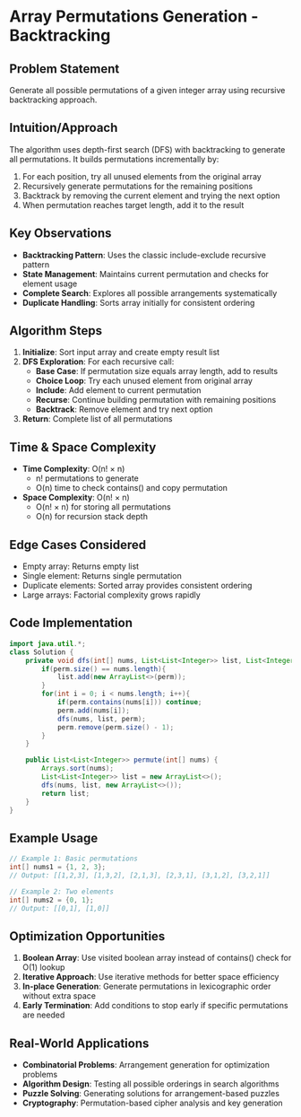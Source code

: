 # Array Permutations Generation - Backtracking

## Problem Statement
Generate all possible permutations of a given integer array using recursive backtracking approach.

## Intuition/Approach
The algorithm uses depth-first search (DFS) with backtracking to generate all permutations. It builds permutations incrementally by:
1. For each position, try all unused elements from the original array
2. Recursively generate permutations for the remaining positions
3. Backtrack by removing the current element and trying the next option
4. When permutation reaches target length, add it to the result

## Key Observations
- **Backtracking Pattern**: Uses the classic include-exclude recursive pattern
- **State Management**: Maintains current permutation and checks for element usage
- **Complete Search**: Explores all possible arrangements systematically
- **Duplicate Handling**: Sorts array initially for consistent ordering

## Algorithm Steps
1. **Initialize**: Sort input array and create empty result list
2. **DFS Exploration**: For each recursive call:
   - **Base Case**: If permutation size equals array length, add to results
   - **Choice Loop**: Try each unused element from original array
   - **Include**: Add element to current permutation
   - **Recurse**: Continue building permutation with remaining positions
   - **Backtrack**: Remove element and try next option
3. **Return**: Complete list of all permutations

## Time & Space Complexity
- **Time Complexity**: O(n! × n)
  - n! permutations to generate
  - O(n) time to check contains() and copy permutation
- **Space Complexity**: O(n! × n)
  - O(n! × n) for storing all permutations
  - O(n) for recursion stack depth

## Edge Cases Considered
- Empty array: Returns empty list
- Single element: Returns single permutation
- Duplicate elements: Sorted array provides consistent ordering
- Large arrays: Factorial complexity grows rapidly

## Code Implementation
```java
import java.util.*;
class Solution {
    private void dfs(int[] nums, List<List<Integer>> list, List<Integer> perm){
        if(perm.size() == nums.length){
            list.add(new ArrayList<>(perm));
        }
        for(int i = 0; i < nums.length; i++){
            if(perm.contains(nums[i])) continue;
            perm.add(nums[i]);
            dfs(nums, list, perm);
            perm.remove(perm.size() - 1);
        }
    }

    public List<List<Integer>> permute(int[] nums) {
        Arrays.sort(nums);
        List<List<Integer>> list = new ArrayList<>();
        dfs(nums, list, new ArrayList<>());
        return list;
    }
}
```

## Example Usage
```java
// Example 1: Basic permutations
int[] nums1 = {1, 2, 3};
// Output: [[1,2,3], [1,3,2], [2,1,3], [2,3,1], [3,1,2], [3,2,1]]

// Example 2: Two elements
int[] nums2 = {0, 1};
// Output: [[0,1], [1,0]]
```

## Optimization Opportunities
1. **Boolean Array**: Use visited boolean array instead of contains() check for O(1) lookup
2. **Iterative Approach**: Use iterative methods for better space efficiency
3. **In-place Generation**: Generate permutations in lexicographic order without extra space
4. **Early Termination**: Add conditions to stop early if specific permutations are needed

## Real-World Applications
- **Combinatorial Problems**: Arrangement generation for optimization problems
- **Algorithm Design**: Testing all possible orderings in search algorithms
- **Puzzle Solving**: Generating solutions for arrangement-based puzzles
- **Cryptography**: Permutation-based cipher analysis and key generation 